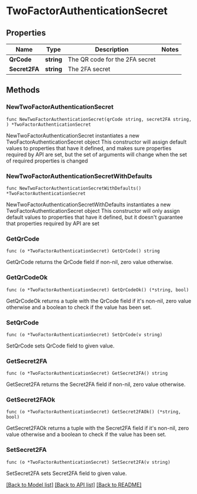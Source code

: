 # TwoFactorAuthenticationSecret

## Properties

Name | Type | Description | Notes
------------ | ------------- | ------------- | -------------
**QrCode** | **string** | The QR code for the 2FA secret | 
**Secret2FA** | **string** | The 2FA secret | 

## Methods

### NewTwoFactorAuthenticationSecret

`func NewTwoFactorAuthenticationSecret(qrCode string, secret2FA string, ) *TwoFactorAuthenticationSecret`

NewTwoFactorAuthenticationSecret instantiates a new TwoFactorAuthenticationSecret object
This constructor will assign default values to properties that have it defined,
and makes sure properties required by API are set, but the set of arguments
will change when the set of required properties is changed

### NewTwoFactorAuthenticationSecretWithDefaults

`func NewTwoFactorAuthenticationSecretWithDefaults() *TwoFactorAuthenticationSecret`

NewTwoFactorAuthenticationSecretWithDefaults instantiates a new TwoFactorAuthenticationSecret object
This constructor will only assign default values to properties that have it defined,
but it doesn't guarantee that properties required by API are set

### GetQrCode

`func (o *TwoFactorAuthenticationSecret) GetQrCode() string`

GetQrCode returns the QrCode field if non-nil, zero value otherwise.

### GetQrCodeOk

`func (o *TwoFactorAuthenticationSecret) GetQrCodeOk() (*string, bool)`

GetQrCodeOk returns a tuple with the QrCode field if it's non-nil, zero value otherwise
and a boolean to check if the value has been set.

### SetQrCode

`func (o *TwoFactorAuthenticationSecret) SetQrCode(v string)`

SetQrCode sets QrCode field to given value.


### GetSecret2FA

`func (o *TwoFactorAuthenticationSecret) GetSecret2FA() string`

GetSecret2FA returns the Secret2FA field if non-nil, zero value otherwise.

### GetSecret2FAOk

`func (o *TwoFactorAuthenticationSecret) GetSecret2FAOk() (*string, bool)`

GetSecret2FAOk returns a tuple with the Secret2FA field if it's non-nil, zero value otherwise
and a boolean to check if the value has been set.

### SetSecret2FA

`func (o *TwoFactorAuthenticationSecret) SetSecret2FA(v string)`

SetSecret2FA sets Secret2FA field to given value.



[[Back to Model list]](../README.md#documentation-for-models) [[Back to API list]](../README.md#documentation-for-api-endpoints) [[Back to README]](../README.md)


